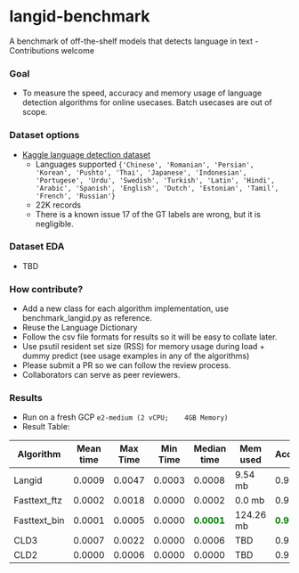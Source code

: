 # langid-benchmark
A benchmark of off-the-shelf models that detects language in text - Contributions welcome

### Goal
- To measure the speed, accuracy and memory usage of language detection algorithms for online usecases. Batch usecases are out of scope.

### Dataset options
- [Kaggle language detection dataset](https://www.kaggle.com/martinkk5575/language-detection)
  - Languages supported ```{'Chinese', 'Romanian', 'Persian', 'Korean', 'Pushto', 'Thai', 'Japanese', 'Indonesian', 'Portugese', 'Urdu', 'Swedish', 'Turkish', 'Latin', 'Hindi', 'Arabic', 'Spanish', 'English', 'Dutch', 'Estonian', 'Tamil', 'French', 'Russian'}```
  - 22K records
  - There is a known issue 17 of the GT labels are wrong, but it is negligible.

### Dataset EDA
- TBD

### How contribute?
- Add a new class for each algorithm implementation, use benchmark_langid.py as reference.
- Reuse the Language Dictionary
- Follow the csv file formats for results so it will be easy to collate later.
- Use psutil resident set size (RSS) for memory usage during load + dummy predict (see usage examples in any of the algorithms)
- Please submit a PR so we can follow the review process.
- Collaborators can serve as peer reviewers.

### Results 
- Run on a fresh GCP `e2-medium (2 vCPU;	4GB Memory)`
- Result Table:


| Algorithm    | Mean time  | Max Time  | Min Time    | Median time  | Mem used   | Accuracy |
| ------------ | ------ | ------ | ------ | ------ | ----------- | -------- |
| Langid       | 0.0009 | 0.0047 | 0.0003 | 0.0008 | 9.54 mb     | 0.9543   |
| Fasttext_ftz | 0.0002 | 0.0018 | 0.0000 | 0.0002 | 0.0 mb      | 0.9673   |
| Fasttext_bin | 0.0001 | 0.0005 | 0.0000 | <b><span style="color:green"> 0.0001 </span></b> | 124.26 mb   | <b><span style="color:green"> 0.9751  </span></b>|
| CLD3         | 0.0007 | 0.0022 | 0.0000 | 0.0006 | TBD         | 0.9557   |
| CLD2         | 0.0000 | 0.0006 | 0.0000 | 0.0000 | TBD         | 0.9308   |

